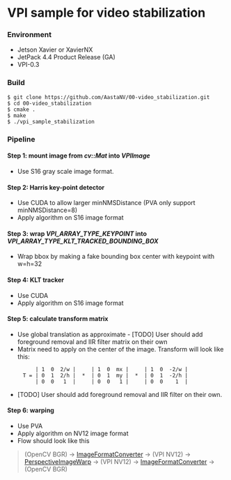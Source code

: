 # VPI sample for video stabilization

### Environment
* Jetson Xavier or XavierNX
* JetPack 4.4 Product Release (GA)
* VPI-0.3

### Build
```
$ git clone https://github.com/AastaNV/00-video_stabilization.git
$ cd 00-video_stabilization
$ cmake .
$ make
$ ./vpi_sample_stabilization
```

### Pipeline
#### Step 1:  mount image from *cv::Mat* into *VPIImage*
- Use S16 gray scale image format.

#### Step 2: Harris key-point detector
- Use CUDA to allow larger minNMSDistance (PVA only support minNMSDistance=8)
- Apply algorithm on S16 image format

#### Step 3: wrap *VPI_ARRAY_TYPE_KEYPOINT* into *VPI_ARRAY_TYPE_KLT_TRACKED_BOUNDING_BOX*
- Wrap bbox by making a fake bounding box center with keypoint with w=h=32

#### Step 4: KLT tracker
- Use CUDA
- Apply algorithm on S16 image format

#### Step 5: calculate transform matrix
- Use global translation as approximate
        - [TODO] User should add foreground removal and IIR filter matrix on their own
- Matrix need to apply on the center of the image. Transform will look like this:
```
         | 1  0  2/w |     | 1  0  mx |     | 1  0  -2/w |
     T = | 0  1  2/h |  *  | 0  1  my |  *  | 0  1  -2/h |
         | 0  0   1  |     | 0  0   1 |     | 0  0    1  |
```
- [TODO] User should add foreground removal and IIR filter on their own.

#### Step 6: warping
- Use PVA
 - Apply algorithm on NV12 image format
- Flow should look like this
> (OpenCV BGR) 
-> [ImageFormatConverter](http://) -> (VPI NV12) 
-> [PerspectiveImageWarp](http://)  -> (VPI NV12) 
-> [ImageFormatConverter](http://) -> (OpenCV BGR)
